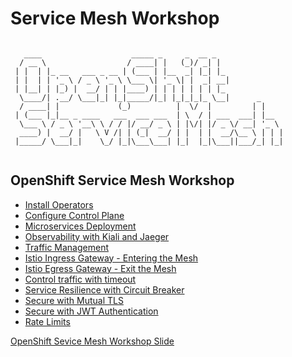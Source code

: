# Service Mesh Workshop
```

   ____                    _____ _     _  __ _               
  / __ \                  / ____| |   (_)/ _| |              
 | |  | |_ __   ___ _ __ | (___ | |__  _| |_| |_             
 | |  | | '_ \ / _ \ '_ \ \___ \| '_ \| |  _| __|            
 | |__| | |_) |  __/ | | |____) | | | | | | | |_             
  \____/| .__/ \___|_| |_|_____/|_| |_|_|_|_ \__|      _     
  / ____| |             (_)          |  \/  |         | |    
 | (___ |_|__ _ ____   ___  ___ ___  | \  / | ___  ___| |__  
  \___ \ / _ \ '__\ \ / / |/ __/ _ \ | |\/| |/ _ \/ __| '_ \ 
  ____) |  __/ |   \ V /| | (_|  __/ | |  | |  __/\__ \ | | |
 |_____/ \___|_|    \_/ |_|\___\___| |_|  |_|\___||___/_| |_|
                                                             
```                                                          
## OpenShift Service Mesh Workshop

 * [Install Operators](labs/00-install-operators.md)
 * [Configure Control Plane](labs/01-install-service-mesh.md)
 * [Microservices Deployment](labs/02-microservice-deployment.md)
 * [Observability with Kiali and Jaeger](labs/03-observability.md)
 * [Traffic Management](labs/04-traffic-management.md)
 * [Istio Ingress Gateway - Entering the Mesh](labs/05-ingress.md)
 * [Istio Egress Gateway - Exit the Mesh](labs/06-egress.md)
 * [Control traffic with timeout](labs/07-timeout.md)
 * [Service Resilience with Circuit Breaker](labs/08-circuit-breaker.md)
 * [Secure with Mutual TLS](labs/09-securing-with-mTLS.md)
 * [Secure with JWT Authentication](labs/10-jwt-authentication.md)
 * [Rate Limits](labs/11-rate-limits.md)


[OpenShift Sevice Mesh Workshop Slide](https://1drv.ms/b/s!ArOxOqm_sB7DiUuOSkP8GesA0Wfh?e=LcYBRd)




<!-- ## Authors

* **Voravit L & Nuttee J**  -->


